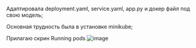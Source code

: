 Адаптировала deployment.yaml, service.yaml, app.py и докер файл под свою модель;

Основная трудность была в установке minikube;

Прилагаю скрин Running pods
![image](https://github.com/user-attachments/assets/8f420ffc-2735-420a-ab30-03640096125a)
